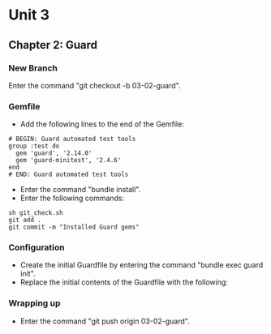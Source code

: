 # Unit 3
## Chapter 2: Guard

### New Branch
Enter the command "git checkout -b 03-02-guard".

### Gemfile
* Add the following lines to the end of the Gemfile:
```
# BEGIN: Guard automated test tools
group :test do
  gem 'guard', '2.14.0'
  gem 'guard-minitest', '2.4.6'
end
# END: Guard automated test tools
```
* Enter the command "bundle install".
* Enter the following commands:
```
sh git_check.sh
git add .
git commit -m "Installed Guard gems"
```
### Configuration
* Create the initial Guardfile by entering the command "bundle exec guard init".
* Replace the initial contents of the Guardfile with the following:

### Wrapping up
* Enter the command "git push origin 03-02-guard".
